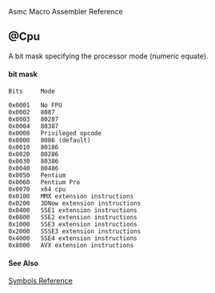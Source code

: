 Asmc Macro Assembler Reference

## @Cpu

A bit mask specifying the processor mode (numeric equate).

#### bit mask

```
Bits     Mode

0x0001   No FPU
0x0002   8087
0x0003   80287
0x0004   80387
0x0008   Privileged opcode
0x0000   8086 (default)
0x0010   80186
0x0020   80286
0x0030   80386
0x0040   80486
0x0050   Pentium
0x0060   Pentium Pro
0x0070   x64 cpu
0x0100   MMX extension instructions
0x0200   3DNow extension instructions
0x0400   SSE1 extension instructions
0x0800   SSE2 extension instructions
0x1000   SSE3 extension instructions
0x2000   SSSE3 extension instructions
0x4000   SSE4 extension instructions
0x8000   AVX extension instructions
```
#### See Also

[Symbols Reference](readme.md)


